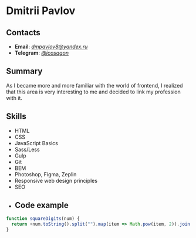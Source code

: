 # Dmitrii Pavlov
## Contacts
- **Email**: *dmpavlov8@yandex.ru*
- **Telegram**: *[@icosagon](https://t.me/icosagon)*
## Summary
As I became more and more familiar with the world of frontend, I realized that this area is very interesting to me and decided to link my profession with it.
## Skills
- HTML
- CSS
- JavaScript Basics
- Sass/Less
- Gulp
- Git
- BEM
- Photoshop, Figma, Zeplin
- Responsive web design principles
- SEO
- ## Code example
```javascript
function squareDigits(num) {
  return +num.toString().split("").map(item => Math.pow(item, 2)).join("");
}
```